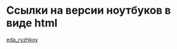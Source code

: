# Ссылки на версии ноутбуков в виде html

[eda_ryzhkov](https://raw.githack.com/Sinus2x/CarValuationService/ryzhkov/notebooks/eda_ryzhkov.html)
